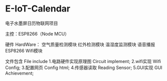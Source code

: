 # E-IoT-Calendar
电子水墨屏日历物联网项目

主控：ESP8266（Node MCU）

硬件  HardWare：
空气质量检测模块
红外检测模块
温湿度监测模块
语音播报
ESP8266 Wifi模块

文件包含 
File include
1.电路硬件实现原理图 Circuit implement;
2.wifi实现         Wifi Config;
3.配置网页         Config html;
4.传感器读取        Reading Sensor;
5.GUI实现          GUI Achievement;
